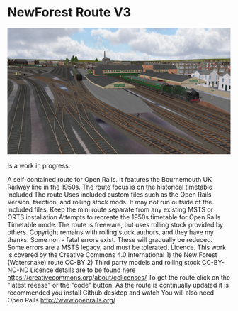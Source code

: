 # NewForest Route V3
![NewForestRoute](/NfGit.jpg)

  Is a work in progress.
  
 A self-contained route for Open Rails. It features the Bournemouth UK Railway line in the 1950s.
 The route focus is on the historical timetable included
The route Uses included custom files such as the Open Rails Version, tsection, and rolling stock mods. It may not run outside of the included files.
Keep the mini route separate from any existing MSTS or ORTS installation
Attempts to recreate the 1950s timetable for Open Rails Timetable mode.
The route is freeware, but uses rolling stock provided by others. Copyright remains with rolling stock authors, and they have my thanks.
Some non - fatal errors exist. These will gradually be reduced. Some errors are a MSTS legacy, and must be tolerated.
Licence. This work is covered by the Creative Commons 4.0 International 1) the New Forest (Watersnake) route CC-BY 2) Third party models and rolling stock CC-BY-NC-ND
Licence details are to be found here https://creativecommons.org/about/cclicenses/
To get the route click on the "latest reease" or the "code" button. As the route is continually updated it is recommended you install Github desktop and watch
You will also need Open Rails http://www.openrails.org/
